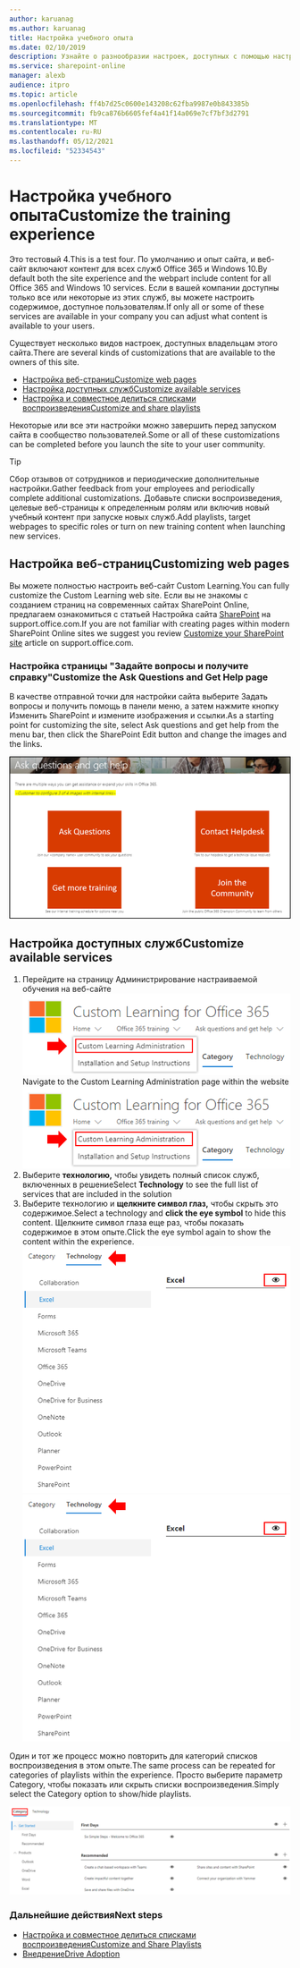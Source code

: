```yaml
---
author: karuanag
ms.author: karuanag
title: Настройка учебного опыта
ms.date: 02/10/2019
description: Узнайте о разнообразии настроек, доступных с помощью настраиваемого обучения для Office 365
ms.service: sharepoint-online
manager: alexb
audience: itpro
ms.topic: article
ms.openlocfilehash: ff4b7d25c0600e143208c62fba9987e0b843385b
ms.sourcegitcommit: fb9ca876b6605fef4a41f14a069e7cf7bf3d2791
ms.translationtype: MT
ms.contentlocale: ru-RU
ms.lasthandoff: 05/12/2021
ms.locfileid: "52334543"
---
```

# <a name="customize-the-training-experience"></a><span data-ttu-id="0ce26-103">Настройка учебного опыта</span><span class="sxs-lookup"><span data-stu-id="0ce26-103">Customize the training experience</span></span>

<span data-ttu-id="0ce26-104">Это тестовый 4.</span><span class="sxs-lookup"><span data-stu-id="0ce26-104">This is a test four.</span></span> <span data-ttu-id="0ce26-105">По умолчанию и опыт сайта, и веб-сайт включают контент для всех служб Office 365 и Windows 10.</span><span class="sxs-lookup"><span data-stu-id="0ce26-105">By default both the site experience and the webpart include content for all Office 365 and Windows 10 services.</span></span>  <span data-ttu-id="0ce26-106">Если в вашей компании доступны только все или некоторые из этих служб, вы можете настроить содержимое, доступное пользователям.</span><span class="sxs-lookup"><span data-stu-id="0ce26-106">If only all or some of these services are available in your company you can adjust what content is available to your users.</span></span>  

<span data-ttu-id="0ce26-107">Существует несколько видов настроек, доступных владельцам этого сайта.</span><span class="sxs-lookup"><span data-stu-id="0ce26-107">There are several kinds of customizations that are available to the owners of this site.</span></span> 

- [<span data-ttu-id="0ce26-108">Настройка веб-страниц</span><span class="sxs-lookup"><span data-stu-id="0ce26-108">Customize web pages</span></span>](#customizing-web-pages)
- [<span data-ttu-id="0ce26-109">Настройка доступных служб</span><span class="sxs-lookup"><span data-stu-id="0ce26-109">Customize available services</span></span>](#customize-available-services)
- [<span data-ttu-id="0ce26-110">Настройка и совместное делиться списками воспроизведения</span><span class="sxs-lookup"><span data-stu-id="0ce26-110">Customize and share playlists</span></span>](customplaylist.md)

<span data-ttu-id="0ce26-111">Некоторые или все эти настройки можно завершить перед запуском сайта в сообщество пользователей.</span><span class="sxs-lookup"><span data-stu-id="0ce26-111">Some or all of these customizations can be completed before you launch the site to your user community.</span></span>  

> [!TIP]
> <span data-ttu-id="0ce26-112">Сбор отзывов от сотрудников и периодические дополнительные настройки.</span><span class="sxs-lookup"><span data-stu-id="0ce26-112">Gather feedback from your employees and periodically complete additional customizations.</span></span>  <span data-ttu-id="0ce26-113">Добавьте списки воспроизведения, целевые веб-страницы к определенным ролям или включив новый учебный контент при запуске новых служб.</span><span class="sxs-lookup"><span data-stu-id="0ce26-113">Add playlists, target webpages to specific roles or turn on new training content when launching new services.</span></span> 

## <a name="customizing-web-pages"></a><span data-ttu-id="0ce26-114">Настройка веб-страниц</span><span class="sxs-lookup"><span data-stu-id="0ce26-114">Customizing web pages</span></span>

<span data-ttu-id="0ce26-115">Вы можете полностью настроить веб-сайт Custom Learning.</span><span class="sxs-lookup"><span data-stu-id="0ce26-115">You can fully customize the Custom Learning web site.</span></span> <span data-ttu-id="0ce26-116">Если вы не знакомы с созданием страниц на современных сайтах SharePoint Online, предлагаем ознакомиться с статьей Настройка сайта [SharePoint](https://support.office.com/article/customize-your-sharepoint-site-320b43e5-b047-4fda-8381-f61e8ac7f59b) на support.office.com.</span><span class="sxs-lookup"><span data-stu-id="0ce26-116">If you are not familiar with creating pages within modern SharePoint Online sites we suggest you review [Customize your SharePoint site](https://support.office.com/article/customize-your-sharepoint-site-320b43e5-b047-4fda-8381-f61e8ac7f59b) article on support.office.com.</span></span> 

### <a name="customize-the-ask-questions-and-get-help-page"></a><span data-ttu-id="0ce26-117">Настройка страницы **"Задайте вопросы и получите справку"**</span><span class="sxs-lookup"><span data-stu-id="0ce26-117">Customize the **Ask Questions and Get Help** page</span></span>

<span data-ttu-id="0ce26-118">В качестве отправной точки для настройки сайта выберите Задать вопросы и получить помощь в панели меню, а затем нажмите кнопку Изменить SharePoint и измените изображения и ссылки.</span><span class="sxs-lookup"><span data-stu-id="0ce26-118">As a starting point for customizing the site, select Ask questions and get help from the menu bar, then click the SharePoint Edit button and change the images and the links.</span></span> 

![Задавать вопросы и получать окно справки](media/custom_ask.png)

## <a name="customize-available-services"></a><span data-ttu-id="0ce26-120">Настройка доступных служб</span><span class="sxs-lookup"><span data-stu-id="0ce26-120">Customize available services</span></span>

1.  <span data-ttu-id="0ce26-121">Перейдите на страницу Администрирование настраиваемой обучения на веб-сайте ![ Выберите настраиваемую администрацию обучения](media/custom_admin.png)</span><span class="sxs-lookup"><span data-stu-id="0ce26-121">Navigate to the Custom Learning Administration page within the website ![Select Custom Learning Administration](media/custom_admin.png)</span></span>
1. <span data-ttu-id="0ce26-122">Выберите **технологию,** чтобы увидеть полный список служб, включенных в решение</span><span class="sxs-lookup"><span data-stu-id="0ce26-122">Select **Technology** to see the full list of services that are included in the solution</span></span>
1. <span data-ttu-id="0ce26-123">Выберите технологию и **щелкните символ глаз,** чтобы скрыть это содержимое.</span><span class="sxs-lookup"><span data-stu-id="0ce26-123">Select a technology and **click the eye symbol** to hide this content.</span></span>  <span data-ttu-id="0ce26-124">Щелкните символ глаза еще раз, чтобы показать содержимое в этом опыте.</span><span class="sxs-lookup"><span data-stu-id="0ce26-124">Click the eye symbol again to show the content within the experience.</span></span> 
<span data-ttu-id="0ce26-125">![настраиваемый](media/custom_techlist.png)</span><span class="sxs-lookup"><span data-stu-id="0ce26-125">![custom](media/custom_techlist.png)</span></span>

<span data-ttu-id="0ce26-126">Один и тот же процесс можно повторить для категорий списков воспроизведения в этом опыте.</span><span class="sxs-lookup"><span data-stu-id="0ce26-126">The same process can be repeated for categories of playlists within the experience.</span></span>  <span data-ttu-id="0ce26-127">Просто выберите параметр Category, чтобы показать или скрыть списки воспроизведения.</span><span class="sxs-lookup"><span data-stu-id="0ce26-127">Simply select the Category option to show/hide playlists.</span></span> 

![Выбор категории](media/custom_cat.png)

### <a name="next-steps"></a><span data-ttu-id="0ce26-129">Дальнейшие действия</span><span class="sxs-lookup"><span data-stu-id="0ce26-129">Next steps</span></span>

- [<span data-ttu-id="0ce26-130">Настройка и совместное делиться списками воспроизведения</span><span class="sxs-lookup"><span data-stu-id="0ce26-130">Customize and Share Playlists</span></span>](customplaylist.md)
- [<span data-ttu-id="0ce26-131">Внедрение</span><span class="sxs-lookup"><span data-stu-id="0ce26-131">Drive Adoption</span></span>](driveadoption.md) 
